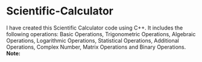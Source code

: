 # Scientific-Calculator
I have created this Scientific Calculator code using C++.
It includes the following operations:
Basic Operations,
Trigonometric Operations,
Algebraic Operations,
Logarithmic Operations,
Statistical Operations,
Additional Operations,
Complex Number,
Matrix Operations and
Binary Operations.
**Note:** 
